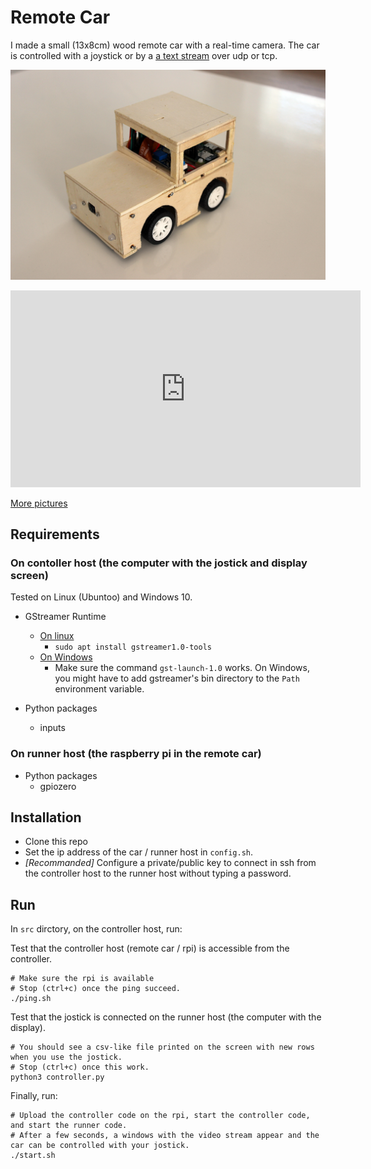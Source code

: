 # Remote Car

I made a small (13x8cm) wood remote car with a real-time camera. The car is controlled with a joystick or by a [a text stream](https://framework.mathieu.guillame-bert.com/documentation_honey_tutorial_beginner.html) over udp or tcp.

![Remove wood car](media/car.jpg)

<iframe width="560" height="315" src="https://www.youtube.com/embed/Unp960vsMwE" title="YouTube video player" frameborder="0" allow="accelerometer; autoplay; clipboard-write; encrypted-media; gyroscope; picture-in-picture" allowfullscreen></iframe>

[More pictures](https://photos.app.goo.gl/YScf1Ado4gzN9pAS6)

## Requirements

### On contoller host (the computer with the jostick and display screen)

Tested on Linux (Ubuntoo) and Windows 10.

- GStreamer Runtime

  - [On linux](https://gstreamer.freedesktop.org/documentation/installing/on-linux.html)
    - `sudo apt install gstreamer1.0-tools`
  - [On Windows](https://gstreamer.freedesktop.org/documentation/installing/on-windows.html)
    - Make sure the command `gst-launch-1.0` works. On Windows, you might have to add gstreamer's bin directory to the `Path` environment variable.

- Python packages
  - inputs

### On runner host (the raspberry pi in the remote car)

- Python packages
  - gpiozero

## Installation

- Clone this repo
- Set the ip address of the car / runner host in `config.sh`.
- _[Recommanded]_ Configure a private/public key to connect in ssh from the controller host to the runner host without typing a password.

## Run

In `src` dirctory, on the controller host, run:

Test that the controller host (remote car / rpi) is accessible from the controller.

```shell
# Make sure the rpi is available
# Stop (ctrl+c) once the ping succeed.
./ping.sh
```

Test that the jostick is connected on the runner host (the computer with the display).

```shell
# You should see a csv-like file printed on the screen with new rows when you use the jostick.
# Stop (ctrl+c) once this work.
python3 controller.py
```

Finally, run:

```shell
# Upload the controller code on the rpi, start the controller code, and start the runner code.
# After a few seconds, a windows with the video stream appear and the car can be controlled with your jostick.
./start.sh
```
